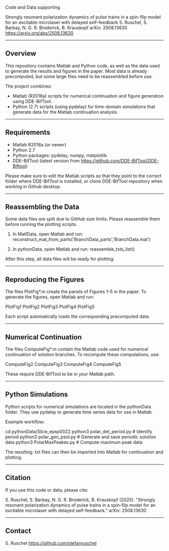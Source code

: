 Code and Data supporting 

Strongly resonant polarization dynamics of pulse trains in a spin-flip model for an excitable microlaser with delayed self-feedback 
S. Ruschel, S. Barbay, N. G. R. Broderick, B. Krauskopf 
arXiv: 2508.13630
https://arxiv.org/abs/2508.13630

-------------------------------------------------------------------------------

Overview
--------

This repository contains Matlab and Python code, as well as the data used to generate the results and figures in the paper. 
Most data is already precomputed, but some large files need to be reassembled before use.

The project combines:
- Matlab (R2018a) scripts for numerical continuation and figure generation using DDE-BifTool.
- Python (2.7) scripts (using pydelay) for time-domain simulations that generate data for the Matlab continuation analysis.

-------------------------------------------------------------------------------

Requirements
------------

- Matlab R2018a (or newer)
- Python 2.7
- Python packages: pydelay, numpy, matplotlib
- DDE-BifTool (latest version from https://github.com/DDE-BifTool/DDE-Biftool)

Please make sure to edit the Matlab scripts so that they point to the correct folder where DDE-BifTool is installed, or clone DDE-BifTool repository when working in Github desktop.

-------------------------------------------------------------------------------

Reassembling the Data
---------------------

Some data files are split due to GitHub size limits. Please reassemble them before running the plotting scripts.

1. In MatlData, open Matlab and run:
   reconstruct_mat_from_parts('BranchData_parts','BranchData.mat')

2. In pythonData, open Matlab and run:
   reassemble_txts_list()

After this step, all data files will be ready for plotting.

-------------------------------------------------------------------------------

Reproducing the Figures
-----------------------

The files PlotFig*.m create the panels of Figures 1–5 in the paper. 
To generate the figures, open Matlab and run:

   PlotFig1
   PlotFig2
   PlotFig3
   PlotFig4
   PlotFig5

Each script automatically loads the corresponding precomputed data.

-------------------------------------------------------------------------------

Numerical Continuation
----------------------

The files ComputeFig*.m contain the Matlab code used for numerical continuation of solution branches. 
To recompute these computations, use:

   ComputeFig2
   ComputeFig3
   ComputeFig4
   ComputeFig5

These require DDE-BifTool to be in your Matlab path.

-------------------------------------------------------------------------------

Python Simulations
------------------

Python scripts for numerical simulations are located in the pythonData folder. 
They use pydelay to generate time series data for use in Matlab.

Example workflow:

   cd pythonData/Slice_epsp0022
   python3 polar_det_period.py     # Identify period
   python3 polar_gen_psol.py       # Generate and save periodic solution data
   python3 PolarMaxPeakes.py       # Compute maximum peak data

The resulting .txt files can then be imported into Matlab for continuation and plotting.

-------------------------------------------------------------------------------

Citation
--------

If you use this code or data, please cite:

S. Ruschel, S. Barbay, N. G. R. Broderick, B. Krauskopf (2025).
"Strongly resonant polarization dynamics of pulse trains in a spin-flip model for an excitable microlaser with delayed self-feedback."
arXiv: 2508.13630

-------------------------------------------------------------------------------

Contact
-------

S. Ruschel
https://github.com/stefanruschel
